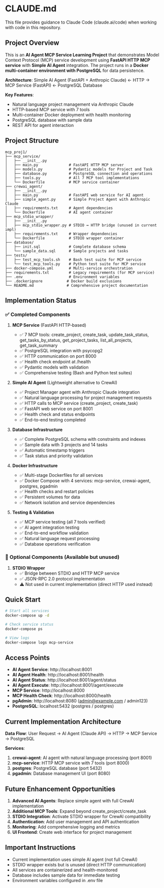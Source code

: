 # CLAUDE.md

This file provides guidance to Claude Code (claude.ai/code) when working with code in this repository.

## Project Overview

This is an **AI Agent MCP Service Learning Project** that demonstrates Model Context Protocol (MCP) service development using **FastAPI HTTP MCP service** with **Simple AI Agent** integration. The project runs in a **Docker multi-container environment with PostgreSQL** for data persistence.

**Architecture**: Simple AI Agent (FastAPI + Anthropic Claude) ← HTTP → MCP Service (FastAPI) ← PostgreSQL Database

**Key Features**:
- Natural language project management via Anthropic Claude
- HTTP-based MCP service with 7 tools
- Multi-container Docker deployment with health monitoring
- PostgreSQL database with sample data
- REST API for agent interaction

## Project Structure

```
mcp_proj1/
├── mcp_service/
│   ├── __init__.py
│   ├── main.py              # FastAPI HTTP MCP server
│   ├── models.py            # Pydantic models for Project and Task
│   ├── database.py          # PostgreSQL connection and operations
│   ├── tools.py             # All 7 MCP tool implementations
│   └── Dockerfile           # MCP service container
├── crewai_agent/
│   ├── __init__.py
│   ├── main.py              # FastAPI web service for AI agent
│   ├── simple_agent.py      # Simple Project Agent with Anthropic Claude
│   ├── requirements.txt     # Agent dependencies
│   └── Dockerfile           # AI agent container
├── mcp_stdio_wrapper/
│   ├── __init__.py
│   ├── mcp_stdio_wrapper.py # STDIO ↔ HTTP bridge (unused in current impl)
│   ├── requirements.txt     # Wrapper dependencies
│   └── Dockerfile           # STDIO wrapper container
├── database/
│   ├── init.sql             # Complete database schema
│   └── sample_data.sql      # Sample projects and tasks
├── tests/
│   ├── test_mcp_tools.sh    # Bash test suite for MCP service
│   └── test_mcp_tools.py    # Python test suite for MCP service
├── docker-compose.yml       # Multi-service orchestration
├── requirements.txt         # Legacy requirements (for MCP service)
├── .env                     # Environment variables
├── .dockerignore           # Docker build exclusions
└── README.md               # Comprehensive project documentation
```

## Implementation Status

### ✅ Completed Components

1. **MCP Service** (FastAPI HTTP-based)
   - ✅ 7 MCP tools: create_project, create_task, update_task_status, get_tasks_by_status, get_project_tasks, list_all_projects, get_task_summary
   - ✅ PostgreSQL integration with psycopg2
   - ✅ HTTP communication on port 8000
   - ✅ Health check endpoint at /health
   - ✅ Pydantic models with validation
   - ✅ Comprehensive testing (Bash and Python test suites)

2. **Simple AI Agent** (Lightweight alternative to CrewAI)
   - ✅ Project Manager agent with Anthropic Claude integration
   - ✅ Natural language processing for project management requests
   - ✅ HTTP calls to MCP service (create_project, create_task)
   - ✅ FastAPI web service on port 8001
   - ✅ Health check and status endpoints
   - ✅ End-to-end testing completed

3. **Database Infrastructure**
   - ✅ Complete PostgreSQL schema with constraints and indexes
   - ✅ Sample data with 3 projects and 14 tasks
   - ✅ Automatic timestamp triggers
   - ✅ Task status and priority validation

4. **Docker Infrastructure**
   - ✅ Multi-stage Dockerfiles for all services
   - ✅ Docker Compose with 4 services: mcp-service, crewai-agent, postgres, pgadmin
   - ✅ Health checks and restart policies
   - ✅ Persistent volumes for data
   - ✅ Network isolation and service dependencies

5. **Testing & Validation**
   - ✅ MCP service testing (all 7 tools verified)
   - ✅ AI agent integration testing
   - ✅ End-to-end workflow validation
   - ✅ Natural language request processing
   - ✅ Database operations verification

### 🔄 Optional Components (Available but unused)

1. **STDIO Wrapper**
   - ✅ Bridge between STDIO and HTTP MCP service
   - ✅ JSON-RPC 2.0 protocol implementation
   - ⚠️ Not used in current implementation (direct HTTP used instead)

## Quick Start

```bash
# Start all services
docker-compose up -d

# Check service status
docker-compose ps

# View logs
docker-compose logs mcp-service
```

## Access Points

- **AI Agent Service**: http://localhost:8001
- **AI Agent Health**: http://localhost:8001/health
- **AI Agent Status**: http://localhost:8001/agent/status
- **AI Agent Execute**: http://localhost:8001/agent/execute
- **MCP Service**: http://localhost:8000
- **MCP Health Check**: http://localhost:8000/health
- **pgAdmin**: http://localhost:8080 (admin@example.com / admin123)
- **PostgreSQL**: localhost:5432 (postgres / postgres)

## Current Implementation Architecture

**Data Flow**: User Request → AI Agent (Claude API) → HTTP → MCP Service → PostgreSQL

**Services**:
1. **crewai-agent**: AI agent with natural language processing (port 8001)
2. **mcp-service**: HTTP MCP service with 7 tools (port 8000)
3. **postgres**: PostgreSQL database (port 5432)
4. **pgadmin**: Database management UI (port 8080)

## Future Enhancement Opportunities

1. **Advanced AI Agents**: Replace simple agent with full CrewAI implementation
2. **Additional MCP Tools**: Expand beyond create_project/create_task
3. **STDIO Integration**: Activate STDIO wrapper for CrewAI compatibility
4. **Authentication**: Add user management and API authentication
5. **Monitoring**: Add comprehensive logging and metrics
6. **UI Frontend**: Create web interface for project management

## Important Instructions

- Current implementation uses simple AI agent (not full CrewAI)
- STDIO wrapper exists but is unused (direct HTTP communication)
- All services are containerized and health-monitored
- Database includes sample data for immediate testing
- Environment variables configured in .env file

